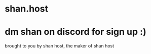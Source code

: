 # shan.host
# dm shan on discord for sign up :)

brought to you by shan host, the maker of shan host
